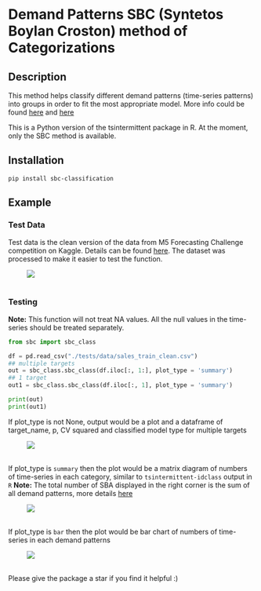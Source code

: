 # Demand Patterns SBC (Syntetos Boylan Croston) method of Categorizations

## Description
This method helps classify different demand patterns (time-series patterns) into groups in order to fit the most appropriate model. More info could be found [here](https://www.researchgate.net/publication/28578603_On_the_categorization_of_demand_patterns) and [here](https://robjhyndman.com/papers/SBC-categorization.pdf) 

This is a Python version of the tsintermittent package in R. At the moment, only the SBC method is available.

## Installation
`pip install sbc-classification`


## Example
### Test Data

Test data is the clean version of the data from M5 Forecasting Challenge competition on Kaggle. Details can be found [here](https://www.kaggle.com/competitions/m5-forecasting-accuracy/data). The dataset was processed to make it easier to test the function.

<div style="width:85%; margin:0 auto">
   <img src="example/test_input.png">
</div>
<br>


### Testing
<b>Note:</b> This function will not treat NA values. All the null values in the time-series should be treated separately.

```python
from sbc import sbc_class

df = pd.read_csv("./tests/data/sales_train_clean.csv")
## multiple targets
out = sbc_class.sbc_class(df.iloc[:, 1:], plot_type = 'summary')
## 1 target
out1 = sbc_class.sbc_class(df.iloc[:, 1], plot_type = 'summary')

print(out)
print(out1)
```

If plot_type is not None, output would be a plot and a dataframe of target_name, p, CV squared and classified model type for multiple targets 

<div style="width:85%; margin:0 auto">
   <img src="example/output_multiple.png">
</div>
<br>

If plot_type is `summary` then the plot would be a matrix diagram of numbers of time-series in each category, similar to `tsintermittent-idclass` output in `R`
<b>Note:</b> The total number of SBA displayed in the right corner is the sum of all demand patterns, more details [here](https://kourentzes.com/forecasting/2014/06/23/intermittent-demand-forecasting-package-for-r/)

<div style="width:85%; margin:0 auto">
   <img src="example/output_multiple_summary.png">
</div>
<br>

If plot_type is `bar` then the plot would be bar chart of numbers of time-series in each demand patterns 

<div style="width:85%; margin:0 auto">
   <img src="example/output_multiple_bar.png">
</div>
<br>

Please give the package a star if you find it helpful :)
